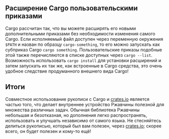 ## Расширение Cargo пользовательскими приказами

Cargo рассчитан так, что вы можете расширять его новыми дополнительными приказами без необходимости изменения самого Cargo. Если исполняемый файл доступен через переменную окружения `$PATH` и назван по образцу `cargo-something`, то его можно запускать как субприказ Cargo `cargo something`. Пользовательские приказы подобные этой также перечисляются в списке доступных через `cargo --list`. Возможность использовать `cargo install` для установки расширений и затем запускать их так же, как встроенные в Cargo средства, это очень удобное следствие продуманного внешнего вида Cargo!

## Итоги

Совместное использование рукописи с Cargo и [crates.io](https://crates.io/)<!-- --> является частью того, что делает внутреннее устройство Ржавчины полезной для множества различных задач. Обычная библиотека Ржавчины небольшая и безотказная, но дополнения легко распространять, использовать и улучшать независимо от самого языка. Не стесняйтесь делиться рукописью, который был вам полезен, через [crates.io](https://crates.io/)<!-- -->; скорее всего, он будет полезен и кому-то ещё!
